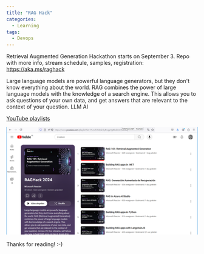 ```yaml
---
title: "RAG Hack"
categories:
  - Learning
tags:
  - Devops
---
```


Retrieval Augmented Generation Hackathon starts on September 3. Repo with more info, stream schedule, samples, registration: https://aka.ms/raghack 

Large language models are powerful language generators, but they don't know everything about the world. RAG combines the power of large language models with the knowledge of a search engine. This allows you to ask questions of your own data, and get answers that are relevant to the context of your question. LLM AI

[YouTube playlists](https://www.youtube.com/playlist?list=PLmsFUfdnGr3y8rogpVg80cZOxhYeuoS2j)

![img](../assets/images/2024-09-06-rag-hack.png)

Thanks for reading! :-)
